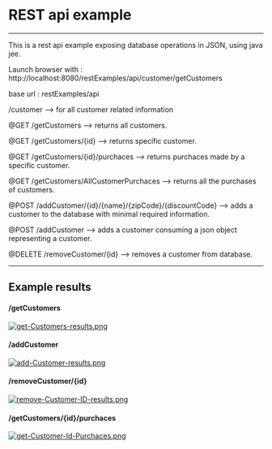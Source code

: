 # REST api example
---
This is a rest api example exposing database operations in JSON, using java jee.

Launch browser with : http://localhost:8080/restExamples/api/customer/getCustomers

base url : restExamples/api

/customer --> for all customer related information

@GET /getCustomers  -->  returns all customers.

@GET /getCustomers/{id} --> returns specific customer.

@GET /getCustomers/{id}/purchaces --> returns purchaces made by a specific customer.

@GET /getCustomers/AllCustomerPurchaces --> returns all the purchases of customers.

@POST /addCustomer/{id}/{name}/{zipCode}/{discountCode} --> adds a customer to the database with minimal required information.

@POST /addCustomer  --> adds a customer consuming a json object representing a customer.

@DELETE /removeCustomer/{id}  --> removes a customer from database.


---
## Example results
#### /getCustomers
[![get-Customers-results.png](https://i.postimg.cc/nr98V6dP/get-Customers-results.png)](https://postimg.cc/0KvXcH1Y)

#### /addCustomer
[![add-Customer-results.png](https://i.postimg.cc/gjBZDx8n/add-Customer-results.png)](https://postimg.cc/bSkrYN6h)

#### /removeCustomer/{id}
[![remove-Customer-ID-results.png](https://i.postimg.cc/PrWLJVFC/remove-Customer-ID-results.png)](https://postimg.cc/CzKM6700)

#### /getCustomers/{id}/purchaces
[![get-Customer-Id-Purchaces.png](https://i.postimg.cc/nrtFtpx0/get-Customer-Id-Purchaces.png)](https://postimg.cc/7Gm83vf2)

